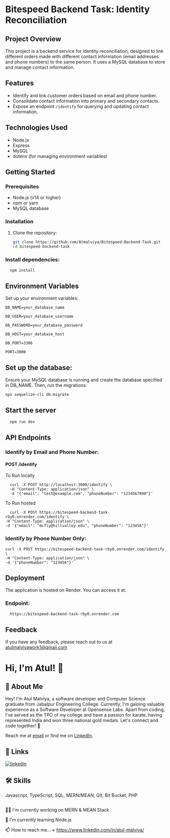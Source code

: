 # Bitespeed Backend Task: Identity Reconciliation

## Project Overview

This project is a backend service for identity reconciliation, designed to link different orders made with different contact information (email addresses and phone numbers) to the same person. It uses a MySQL database to store and manage contact information.

## Features

- Identify and link customer orders based on email and phone number.
- Consolidate contact information into primary and secondary contacts.
- Expose an endpoint `/identify` for querying and updating contact information.

## Technologies Used

- Node.js
- Express
- MySQL
- dotenv (for managing environment variables)

## Getting Started

### Prerequisites

- Node.js (v14 or higher)
- npm or yarn
- MySQL database

### Installation

1. Clone the repository:
   ```sh
   git clone https://github.com/Atmalviya/Bitespeed-Backend-Task.git
   cd bitespeed-backend-task

### Install dependencies:

```bash
  npm install

```
    
## Environment Variables

Set up your environment variables:

`DB_NAME=your_database_name`

`DB_USER=your_database_username`

`DB_PASSWORD=your_database_password`

`DB_HOST=your_database_host`

`DB_PORT=3306`

`PORT=3000`

## Set up the database:
Ensure your MySQL database is running and create the database specified in DB_NAME. Then, run the migrations:

`npx sequelize-cli db:migrate`


## Start the server

```bash
  npm run dev
```


## API Endpoints

### Identify by Email and Phone Number:
#### POST /identify
To Run locally
```http
  curl -X POST http://localhost:3000/identify \ 
  -H "Content-Type: application/json" \ 
  -d '{"email": "test@example.com", "phoneNumber": "1234567890"}'
```
To Run hosted
```http
  curl -X POST https://bitespeed-backend-task-rby0.onrender.com/identify \
-H "Content-Type: application/json" \
-d '{"email": "mcfly@hillvalley.edu", "phoneNumber": "123456"}'
```

### Identify by Phone Number Only:
```http
curl -X POST https://bitespeed-backend-task-rby0.onrender.com/identify \
-H "Content-Type: application/json" \
-d '{"phoneNumber": "123456"}'

```
## Deployment

The application is hosted on Render. You can access it at:

### Endpoint: 
```bash
  https://bitespeed-backend-task-rby0.onrender.com
```


## Feedback

If you have any feedback, please reach out to us at atulmalviyawork1@gmail.com


# Hi, I'm Atul! 👋


## 🚀 About Me


Hey! I'm Atul Malviya, a software developer and Computer Science graduate from Jabalpur Engineering College. Currently, I'm gaining valuable experience as a Software Developer at Opensense Labs. Apart from coding, I've served as the TPO of my college and have a passion for karate, having represented India and won three national gold medals. Let's connect and code together! 🚀

Reach me at [email](mailto:atulmalviyawork@gmail.com) or find me on [LinkedIn](https://www.linkedin.com/in/atul-malviya/).


## 🔗 Links

[![linkedin](https://img.shields.io/badge/linkedin-0A66C2?style=for-the-badge&logo=linkedin&logoColor=white)](https://www.linkedin.com/in/atul-malviya/)



## 🛠 Skills
Javascript, TypeScript, SQL, MERN/MEAN, GIt, Bit Bucket, PHP


## 
👩‍💻 I'm currently working on MERN & MEAN Stack

🧠 I'm currently learning Node.js

📫 How to reach me...-> https://www.linkedin.com/in/atul-malviya/

